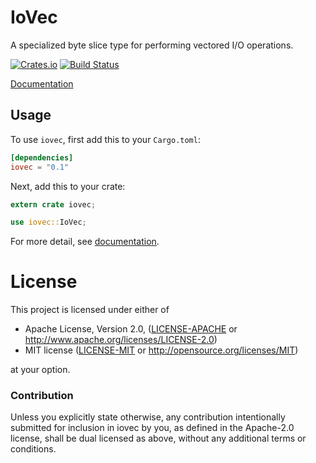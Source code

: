 # IoVec

A specialized byte slice type for performing vectored I/O operations.

[![Crates.io](https://img.shields.io/crates/v/iovec.svg?maxAge=2592000)](https://crates.io/crates/iovec)
[![Build Status](https://travis-ci.org/carllerche/iovec.svg?branch=master)](https://travis-ci.org/carllerche/iovec)

[Documentation](https://docs.rs/iovec)

## Usage

To use `iovec`, first add this to your `Cargo.toml`:

```toml
[dependencies]
iovec = "0.1"
```

Next, add this to your crate:

```rust
extern crate iovec;

use iovec::IoVec;
```

For more detail, see [documentation](https://docs.rs/iovec).

# License

This project is licensed under either of

 * Apache License, Version 2.0, ([LICENSE-APACHE](LICENSE-APACHE) or
   http://www.apache.org/licenses/LICENSE-2.0)
 * MIT license ([LICENSE-MIT](LICENSE-MIT) or
   http://opensource.org/licenses/MIT)

at your option.

### Contribution

Unless you explicitly state otherwise, any contribution intentionally submitted
for inclusion in iovec by you, as defined in the Apache-2.0 license, shall be
dual licensed as above, without any additional terms or conditions.
